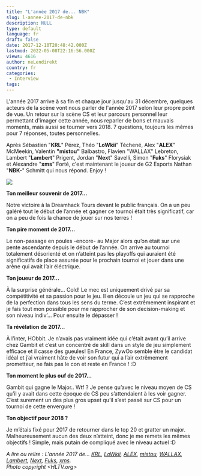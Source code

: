 ```yaml
---
title: "L'année 2017 de... NBK"
slug: l-annee-2017-de-nbk
description: NULL
type: default
language: fr
draft: false
date: 2017-12-10T20:48:42.000Z
lastmod: 2022-05-08T22:16:56.000Z
views: 4616
author: neLendirekt
country: fr
categories:
 - Interview
tags:
---
```

L'année 2017 arrive à sa fin et chaque jour jusqu'au 31 décembre, quelques acteurs de la scène vont nous parler de l'année 2017 selon leur propre point de vue. Un retour sur la scène CS et leur parcours personnel leur permettant d'imager cette année, nous reparler de bons et mauvais moments, mais aussi se tourner vers 2018\. 7 questions, toujours les mêmes pour 7 réponses, toutes personnelles.

Après Sébastien "**KRL**" Pérez, Théo "**LoWkii**" Téchené, Alex "**ALEX**" McMeekin, Valentin **"mistou"** Balbastro, Flavien "WALLAX" Lebreton⁠, Lambert "**Lambert**" Prigent, Jordan "**Next**" Savelli, Simon "**Fuks**" Florysiak et Alexandre "**xms**" Forté, c'est maintenant le joueur de G2 Esports Nathan "**NBK-**" Schmitt qui nous répond. Enjoy !

![](https://flickshot-ue.s3.eu-west-2.amazonaws.com/flickshot/article/5a2d98a6c295e/images/zMgtDQYH7Ga6jtsbkNTagq6btrh2wWRYQEOch49I.jpeg)

**Ton meilleur souvenir de 2017…**

Notre victoire à la Dreamhack Tours devant le public français. On a un peu galéré tout le début de l’année et gagner ce tournoi était très significatif, car on a peu de fois la chance de jouer sur nos terres !

**Ton pire moment de 2017…**

Le non-passage en poules -encore- au Major alors qu’on était sur une pente ascendante depuis le début de l’année. On arrive au tournoi totalement désorienté et on n’atteint pas les playoffs qui auraient été significatifs de place assurée pour le prochain tournoi et jouer dans une arène qui avait l’air éléctrique.

**Ton joueur de 2017…** 

À la surprise générale… Cold! Le mec est uniquement drivé par sa compétitivité et sa passion pour le jeu. Il en découle un jeu qui se rapproche de la perfection dans tous les sens du terme. C’est extrêmement inspirant et je fais tout mon possible pour me rapprocher de son decision-making et son niveau indiv’... Pour ensuite le dépasser !

**Ta révélation de 2017…**

À l’inter, HObbit. Je n’avais pas vraiment idée qui c’était avant qu’il arrive chez Gambit et c’est un concentré de skill dans un style de jeu simplement efficace et il casse des gueules! En France, ZywOo semble être le candidat idéal et j’ai vraiment hâte de voir son futur qui a l’air extrêmement prometteur, ne fais pas le con et reste en France ! :D

**Ton moment le plus ouf de 2017…** 

Gambit qui gagne le Major.. Wtf ? Je pense qu’avec le niveau moyen de CS qu’il y avait dans cette époque de CS peu s’attendaient à les voir gagner. C’est surement un des plus gros upset qu’il s’est passé sur CS pour un tournoi de cette envergure !

**Ton objectif pour 2018 ?** 

Je m’étais fixé pour 2017 de retourner dans le top 20 et gratter un major. Malheureusement aucun des deux n’atteint, donc je me remets les mêmes objectifs ! Simple, mais putain de compliqué avec le niveau actuel :D

_A lire ou relire : L'année 2017 de... [KRL](https://flickshot.fr/fr/lannee-2017-de-krl/&5a21d5d31156b), [LoWkii](https://flickshot.fr/fr/lannee-2017-de-lowkii/&5a22ecf6d09a3), [ALEX](https://flickshot.fr/fr/lannee-2017-de-alex/&5a244901b21cf), [mistou](https://flickshot.fr/fr/lannee-2017-de-mistou/&5a25be0c9da4d),_ [_WALLAX_](https://flickshot.fr/fr/lannee-2017-de-wallax/&5a26dfe5e869b)_,_ _[Lambert](https://flickshot.fr/fr/lannee-2017-de-lambert/&5a2832f161d8a),_ _[Next](https://flickshot.fr/fr/lannee-2017-de-next/&5a298221de0f1),_ _[Fuks](https://flickshot.fr/fr/lannee-2017-de-fuks/&5a2af2d3e8568),_ [_xms_](https://flickshot.fr/fr/lannee-2017-de-xms/&5a2c2d1845edc)_._  
_Photo copyright [](HLTV.org)<HLTV.org>_
